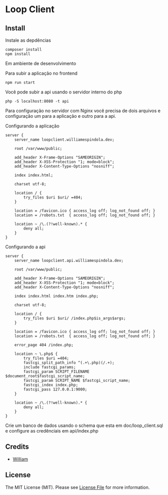 # Loop Client

## Install

Instale as depdências

```shell
composer install
npm install
```

Em ambiente de desenvolvimento

Para subir a aplicação no frontend
```shell
npm run start
```

Você pode subir a api usando o servidor interno do php
```shell
php -S localhost:8080 -t api
```

Para configuração no servidor com Nginx você precisa de dois arquivos
e configuração um para a aplicação e outro para a api.

Configurando a aplicação
```nginx
server {
    server_name loopclient.williamespindola.dev;

    root /var/www/public;

    add_header X-Frame-Options "SAMEORIGIN";
    add_header X-XSS-Protection "1; mode=block";
    add_header X-Content-Type-Options "nosniff";

    index index.html;

    charset utf-8;

    location / {
        try_files $uri $uri/ =404;
    }

    location = /favicon.ico { access_log off; log_not_found off; }
    location = /robots.txt  { access_log off; log_not_found off; }

    location ~ /\.(?!well-known).* {
        deny all;
    }
}
```

Configurando a api

```nginx
server {
    server_name loopclient.api.williamespindola.dev;

    root /var/www/public;

    add_header X-Frame-Options "SAMEORIGIN";
    add_header X-XSS-Protection "1; mode=block";
    add_header X-Content-Type-Options "nosniff";

    index index.html index.htm index.php;

    charset utf-8;

    location / {
        try_files $uri $uri/ /index.php$is_args$args;
    }

    location = /favicon.ico { access_log off; log_not_found off; }
    location = /robots.txt  { access_log off; log_not_found off; }

    error_page 404 /index.php;

    location ~ \.php$ {
        try_files $uri =404;
        fastcgi_split_path_info ^(.+\.php)(/.+);
        include fastcgi_params;
        fastcgi_param SCRIPT_FILENAME $document_root$fastcgi_script_name;
        fastcgi_param SCRIPT_NAME $fastcgi_script_name;
        fastcgi_index index.php;
        fastcgi_pass 127.0.0.1:9000;
    }

    location ~ /\.(?!well-known).* {
        deny all;
    }
}
```

Crie um banco de dados usando o schema que esta em doc/loop_client.sql
e configure as credênciais em api/index.php

## Credits

- [William][link-author]

## License

The MIT License (MIT). Please see [License File](LICENSE.md) for more information.

[link-author]: https://github.com/williamespindola
